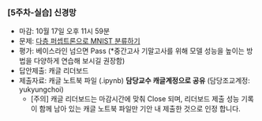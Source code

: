 
### [5주차-실습] 신경망 
- 마감: 10월 17일 오후 11시 59분
- 문제: [다층 퍼셉트론으로 MNIST 분류하기](https://www.kaggle.com/t/56612753d7a545028de9088871d48b78)
- 평가: 베이스라인 넘으면 Pass (*중간고사 기말고사를 위해 모델 성능을 높이는 방법을 다양하게 연습해 보시길 권장함)
- 답안제출: 캐글 리더보드
- 제출자료: 캐글 노트북 파일 (.ipynb)  **담당교수 캐글계정으로 공유** (담당조교계정: yukyungchoi) 
  - [주의] 캐글 리더보드는 마감시간에 맞춰 Close 되며, 리더보드 제출 성능 기록이 함께 남아 있는 캐글 노트북 파일만 기안 내 제출한 것으로 인정 합니다.   
